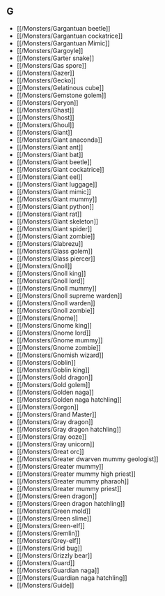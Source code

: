## G


- [[/Monsters/Gargantuan beetle]]
- [[/Monsters/Gargantuan cockatrice]]
- [[/Monsters/Gargantuan Mimic]]
- [[/Monsters/Gargoyle]]
- [[/Monsters/Garter snake]]
- [[/Monsters/Gas spore]]
- [[/Monsters/Gazer]]
- [[/Monsters/Gecko]]
- [[/Monsters/Gelatinous cube]]
- [[/Monsters/Gemstone golem]]
- [[/Monsters/Geryon]]
- [[/Monsters/Ghast]]
- [[/Monsters/Ghost]]
- [[/Monsters/Ghoul]]
- [[/Monsters/Giant]]
- [[/Monsters/Giant anaconda]]
- [[/Monsters/Giant ant]]
- [[/Monsters/Giant bat]]
- [[/Monsters/Giant beetle]]
- [[/Monsters/Giant cockatrice]]
- [[/Monsters/Giant eel]]
- [[/Monsters/Giant luggage]]
- [[/Monsters/Giant mimic]]
- [[/Monsters/Giant mummy]]
- [[/Monsters/Giant python]]
- [[/Monsters/Giant rat]]
- [[/Monsters/Giant skeleton]]
- [[/Monsters/Giant spider]]
- [[/Monsters/Giant zombie]]
- [[/Monsters/Glabrezu]]
- [[/Monsters/Glass golem]]
- [[/Monsters/Glass piercer]]
- [[/Monsters/Gnoll]]
- [[/Monsters/Gnoll king]]
- [[/Monsters/Gnoll lord]]
- [[/Monsters/Gnoll mummy]]
- [[/Monsters/Gnoll supreme warden]]
- [[/Monsters/Gnoll warden]]
- [[/Monsters/Gnoll zombie]]
- [[/Monsters/Gnome]]
- [[/Monsters/Gnome king]]
- [[/Monsters/Gnome lord]]
- [[/Monsters/Gnome mummy]]
- [[/Monsters/Gnome zombie]]
- [[/Monsters/Gnomish wizard]]
- [[/Monsters/Goblin]]
- [[/Monsters/Goblin king]]
- [[/Monsters/Gold dragon]]
- [[/Monsters/Gold golem]]
- [[/Monsters/Golden naga]]
- [[/Monsters/Golden naga hatchling]]
- [[/Monsters/Gorgon]]
- [[/Monsters/Grand Master]]
- [[/Monsters/Gray dragon]]
- [[/Monsters/Gray dragon hatchling]]
- [[/Monsters/Gray ooze]]
- [[/Monsters/Gray unicorn]]
- [[/Monsters/Great orc]]
- [[/Monsters/Greater dwarven mummy geologist]]
- [[/Monsters/Greater mummy]]
- [[/Monsters/Greater mummy high priest]]
- [[/Monsters/Greater mummy pharaoh]]
- [[/Monsters/Greater mummy priest]]
- [[/Monsters/Green dragon]]
- [[/Monsters/Green dragon hatchling]]
- [[/Monsters/Green mold]]
- [[/Monsters/Green slime]]
- [[/Monsters/Green-elf]]
- [[/Monsters/Gremlin]]
- [[/Monsters/Grey-elf]]
- [[/Monsters/Grid bug]]
- [[/Monsters/Grizzly bear]]
- [[/Monsters/Guard]]
- [[/Monsters/Guardian naga]]
- [[/Monsters/Guardian naga hatchling]]
- [[/Monsters/Guide]]
